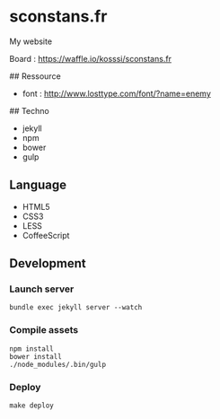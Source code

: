 # sconstans.fr

My website

Board : https://waffle.io/kosssi/sconstans.fr

## Ressource

- font : http://www.losttype.com/font/?name=enemy

## Techno

- jekyll
- npm
- bower
- gulp

## Language

- HTML5
- CSS3
- LESS
- CoffeeScript

## Development

### Launch server

    bundle exec jekyll server --watch

### Compile assets

    npm install
    bower install
    ./node_modules/.bin/gulp

### Deploy

    make deploy
